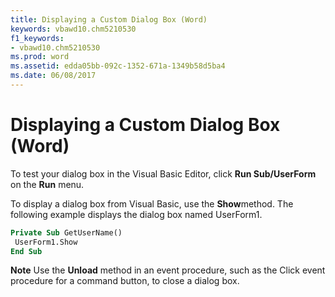 ```yaml
---
title: Displaying a Custom Dialog Box (Word)
keywords: vbawd10.chm5210530
f1_keywords:
- vbawd10.chm5210530
ms.prod: word
ms.assetid: edda05bb-092c-1352-671a-1349b58d5ba4
ms.date: 06/08/2017
---
```



# Displaying a Custom Dialog Box (Word)

To test your dialog box in the Visual Basic Editor, click **Run Sub/UserForm** on the **Run** menu.

To display a dialog box from Visual Basic, use the **Show**method. The following example displays the dialog box named UserForm1.



```vb
Private Sub GetUserName() 
 UserForm1.Show 
End Sub
```


 **Note**  Use the **Unload** method in an event procedure, such as the Click event procedure for a command button, to close a dialog box.



